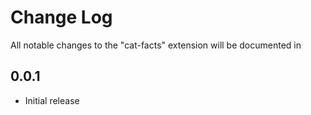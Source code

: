 # Change Log
All notable changes to the "cat-facts" extension will be documented in 

## 0.0.1
- Initial release